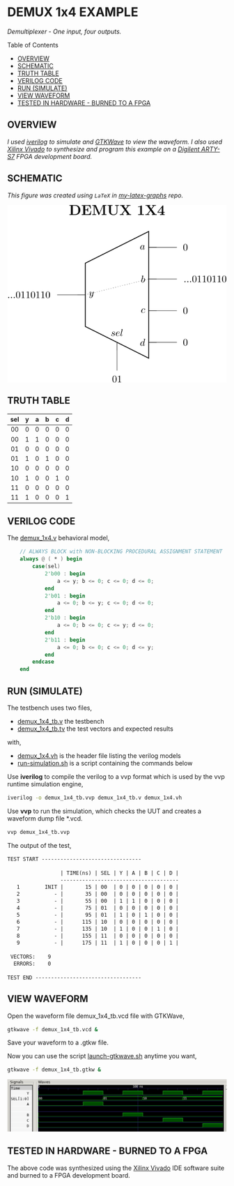 # DEMUX 1x4 EXAMPLE

_Demultiplexer - One input, four outputs._

Table of Contents

* [OVERVIEW](https://github.com/JeffDeCola/my-verilog-examples/tree/master/combinational-logic/multiplexers-and-demultiplexers/demux_1x4#overview)
* [SCHEMATIC](https://github.com/JeffDeCola/my-verilog-examples/tree/master/combinational-logic/multiplexers-and-demultiplexers/demux_1x4#schematic)
* [TRUTH TABLE](https://github.com/JeffDeCola/my-verilog-examples/tree/master/combinational-logic/multiplexers-and-demultiplexers/demux_1x4#truth-table)
* [VERILOG CODE](https://github.com/JeffDeCola/my-verilog-examples/tree/master/combinational-logic/multiplexers-and-demultiplexers/demux_1x4#verilog-code)
* [RUN (SIMULATE)](https://github.com/JeffDeCola/my-verilog-examples/tree/master/combinational-logic/multiplexers-and-demultiplexers/demux_1x4#run-simulate)
* [VIEW WAVEFORM](https://github.com/JeffDeCola/my-verilog-examples/tree/master/combinational-logic/multiplexers-and-demultiplexers/demux_1x4#view-waveform)
* [TESTED IN HARDWARE - BURNED TO A FPGA](https://github.com/JeffDeCola/my-verilog-examples/tree/master/combinational-logic/multiplexers-and-demultiplexers/demux_1x4#tested-in-hardware---burned-to-a-fpga)

## OVERVIEW

_I used
[iverilog](https://github.com/JeffDeCola/my-cheat-sheets/tree/master/hardware/tools/simulation/iverilog-cheat-sheet)
to simulate and
[GTKWave](https://github.com/JeffDeCola/my-cheat-sheets/tree/master/hardware/tools/simulation/gtkwave-cheat-sheet)
to view the waveform. I also used
[Xilinx Vivado](https://github.com/JeffDeCola/my-cheat-sheets/tree/master/hardware/tools/synthesis/xilinx-vivado-cheat-sheet)
to synthesize and program this example on a
[Digilent ARTY-S7](https://github.com/JeffDeCola/my-cheat-sheets/tree/master/hardware/development/fpga-development-boards/digilent-arty-s7-cheat-sheet)
FPGA development board._

## SCHEMATIC

_This figure was created using `LaTeX` in
[my-latex-graphs](https://github.com/JeffDeCola/my-latex-graphs/tree/master/mathematics/applied/electrical-engineering/combinational-logic/demux-1x4)
repo._

<p align="center">
    <img src="svgs/demux-1x4.svg"
    align="middle"
</p>

## TRUTH TABLE

| sel   | y | a | b | c | d |
|:-----:|:-:|:-:|:-:|:-:|:-:|
| 00    | 0 | 0 | 0 | 0 | 0 |
| 00    | 1 | 1 | 0 | 0 | 0 |
| 01    | 0 | 0 | 0 | 0 | 0 |
| 01    | 1 | 0 | 1 | 0 | 0 |
| 10    | 0 | 0 | 0 | 0 | 0 |
| 10    | 1 | 0 | 0 | 1 | 0 |
| 11    | 0 | 0 | 0 | 0 | 0 |
| 11    | 1 | 0 | 0 | 0 | 1 |

## VERILOG CODE

The
[demux_1x4.v](https://github.com/JeffDeCola/my-verilog-examples/blob/master/combinational-logic/multiplexers-and-demultiplexers/demux_1x4/demux_1x4.v)
behavioral model,

```verilog
    // ALWAYS BLOCK with NON-BLOCKING PROCEDURAL ASSIGNMENT STATEMENT
    always @ ( * ) begin
        case(sel)
            2'b00 : begin
                a <= y; b <= 0; c <= 0; d <= 0;
            end
            2'b01 : begin
                a <= 0; b <= y; c <= 0; d <= 0;
            end
            2'b10 : begin
                a <= 0; b <= 0; c <= y; d <= 0;
            end
            2'b11 : begin
                a <= 0; b <= 0; c <= 0; d <= y;
            end
        endcase
    end
```

## RUN (SIMULATE)

The testbench uses two files,

* [demux_1x4_tb.v](https://github.com/JeffDeCola/my-verilog-examples/blob/master/combinational-logic/multiplexers-and-demultiplexers/demux_1x4/demux_1x4_tb.v)
  the testbench
* [demux_1x4_tb.tv](https://github.com/JeffDeCola/my-verilog-examples/blob/master/combinational-logic/multiplexers-and-demultiplexers/demux_1x4/demux_1x4_tb.tv)
  the test vectors and expected results

with,

* [demux_1x4.vh](https://github.com/JeffDeCola/my-verilog-examples/blob/master/combinational-logic/multiplexers-and-demultiplexers/demux_1x4/demux_1x4.vh)
  is the header file listing the verilog models
* [run-simulation.sh](https://github.com/JeffDeCola/my-verilog-examples/blob/master/combinational-logic/multiplexers-and-demultiplexers/demux_1x4/run-simulation.sh)
  is a script containing the commands below

Use **iverilog** to compile the verilog to a vvp format
which is used by the vvp runtime simulation engine,

```bash
iverilog -o demux_1x4_tb.vvp demux_1x4_tb.v demux_1x4.vh
```

Use **vvp** to run the simulation, which checks the UUT
and creates a waveform dump file *.vcd.

```bash
vvp demux_1x4_tb.vvp
```

The output of the test,

```text
TEST START --------------------------------

                 | TIME(ns) | SEL | Y | A | B | C | D |
                 --------------------------------------
   1        INIT |       15 | 00  | 0 | 0 | 0 | 0 | 0 |
   2           - |       35 | 00  | 0 | 0 | 0 | 0 | 0 |
   3           - |       55 | 00  | 1 | 1 | 0 | 0 | 0 |
   4           - |       75 | 01  | 0 | 0 | 0 | 0 | 0 |
   5           - |       95 | 01  | 1 | 0 | 1 | 0 | 0 |
   6           - |      115 | 10  | 0 | 0 | 0 | 0 | 0 |
   7           - |      135 | 10  | 1 | 0 | 0 | 1 | 0 |
   8           - |      155 | 11  | 0 | 0 | 0 | 0 | 0 |
   9           - |      175 | 11  | 1 | 0 | 0 | 0 | 1 |

 VECTORS:    9
  ERRORS:    0

TEST END ----------------------------------
```

## VIEW WAVEFORM

Open the waveform file demux_1x4_tb.vcd file with GTKWave,

```bash
gtkwave -f demux_1x4_tb.vcd &
```

Save your waveform to a .gtkw file.

Now you can use the script
[launch-gtkwave.sh](https://github.com/JeffDeCola/my-verilog-examples/blob/master/launch-GTKWave-script/launch-gtkwave.sh)
anytime you want,

```bash
gtkwave -f demux_1x4_tb.gtkw &
```

![demux_1x4-waveform.jpg](../../../docs/pics/combinational-logic/demux_1x4-waveform.jpg)

## TESTED IN HARDWARE - BURNED TO A FPGA

The above code was synthesized using the
[Xilinx Vivado](https://github.com/JeffDeCola/my-cheat-sheets/tree/master/hardware/tools/synthesis/xilinx-vivado-cheat-sheet)
IDE software suite and burned to a FPGA development board.
